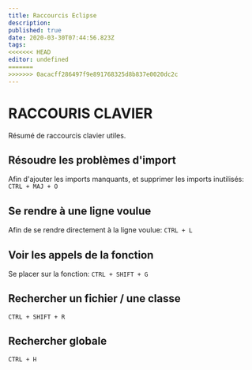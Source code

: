 ```yaml
---
title: Raccourcis Eclipse
description: 
published: true
date: 2020-03-30T07:44:56.823Z
tags: 
<<<<<<< HEAD
editor: undefined
=======
>>>>>>> 0acacff286497f9e891768325d8b837e0020dc2c
---
```


# RACCOURIS CLAVIER

Résumé de raccourcis clavier utiles.

## Résoudre les problèmes d'import

Afin d'ajouter les imports manquants, et supprimer les imports inutilisés:
`CTRL + MAJ + O`

## Se rendre à une ligne voulue

Afin de se rendre directement à la ligne voulue:
`CTRL + L`

## Voir les appels de la fonction

Se placer sur la fonction:
`CTRL + SHIFT + G`

## Rechercher un fichier / une classe

`CTRL + SHIFT + R`

## Rechercher globale

`CTRL + H`